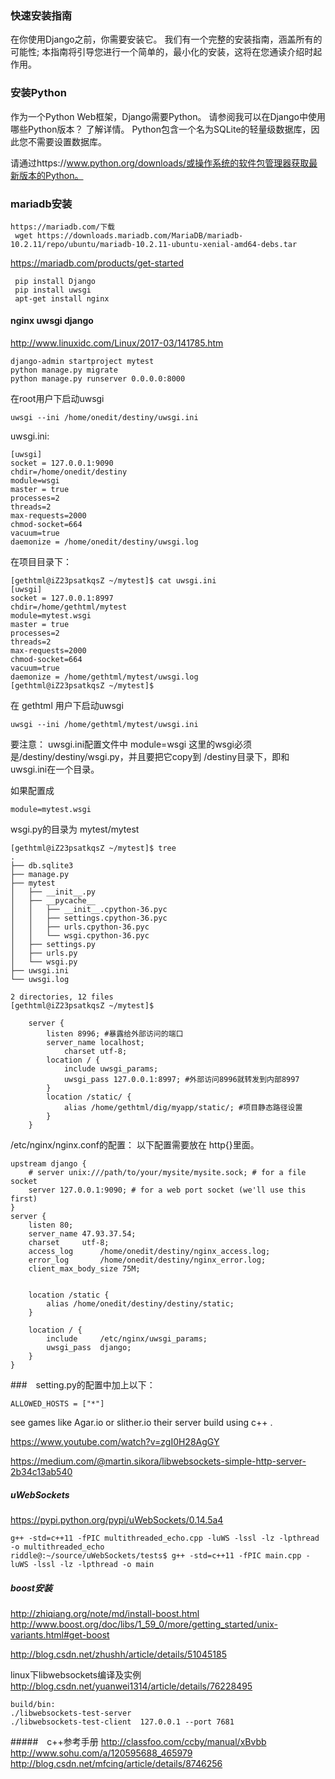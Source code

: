### 快速安装指南

在你使用Django之前，你需要安装它。 我们有一个完整的安装指南，涵盖所有的可能性; 本指南将引导您进行一个简单的，最小化的安装，这将在您通读介绍时起作用。

### 安装Python

作为一个Python Web框架，Django需要Python。 请参阅我可以在Django中使用哪些Python版本？ 了解详情。 Python包含一个名为SQLite的轻量级数据库，因此您不需要设置数据库。

请通过https://www.python.org/downloads/或操作系统的软件包管理器获取最新版本的Python。


### mariadb安装
```
https://mariadb.com/下载
 wget https://downloads.mariadb.com/MariaDB/mariadb-10.2.11/repo/ubuntu/mariadb-10.2.11-ubuntu-xenial-amd64-debs.tar
```
https://mariadb.com/products/get-started

```
 pip install Django
 pip install uwsgi
 apt-get install nginx

```
#### nginx uwsgi django
http://www.linuxidc.com/Linux/2017-03/141785.htm

```
django-admin startproject mytest
python manage.py migrate
python manage.py runserver 0.0.0.0:8000
```
在root用户下启动uwsgi
```
uwsgi --ini /home/onedit/destiny/uwsgi.ini
```
uwsgi.ini:
```
[uwsgi]
socket = 127.0.0.1:9090
chdir=/home/onedit/destiny
module=wsgi
master = true
processes=2
threads=2
max-requests=2000
chmod-socket=664
vacuum=true
daemonize = /home/onedit/destiny/uwsgi.log
```
在项目目录下：
```
[gethtml@iZ23psatkqsZ ~/mytest]$ cat uwsgi.ini
[uwsgi]
socket = 127.0.0.1:8997
chdir=/home/gethtml/mytest
module=mytest.wsgi
master = true
processes=2
threads=2
max-requests=2000
chmod-socket=664
vacuum=true
daemonize = /home/gethtml/mytest/uwsgi.log
[gethtml@iZ23psatkqsZ ~/mytest]$ 
```
在 gethtml 用户下启动uwsgi
```
uwsgi --ini /home/gethtml/mytest/uwsgi.ini
```

要注意：
uwsgi.ini配置文件中
module=wsgi
这里的wsgi必须是/destiny/destiny/wsgi.py，并且要把它copy到 /destiny目录下，即和uwsgi.ini在一个目录。


如果配置成 
```
module=mytest.wsgi
```
wsgi.py的目录为 mytest/mytest
```
[gethtml@iZ23psatkqsZ ~/mytest]$ tree
.
├── db.sqlite3
├── manage.py
├── mytest
│   ├── __init__.py
│   ├── __pycache__
│   │   ├── __init__.cpython-36.pyc
│   │   ├── settings.cpython-36.pyc
│   │   ├── urls.cpython-36.pyc
│   │   └── wsgi.cpython-36.pyc
│   ├── settings.py
│   ├── urls.py
│   └── wsgi.py
├── uwsgi.ini
└── uwsgi.log

2 directories, 12 files
[gethtml@iZ23psatkqsZ ~/mytest]$ 
```

```
    server {
        listen 8996; #暴露给外部访问的端口
        server_name localhost;
            charset utf-8;
        location / {
            include uwsgi_params;
            uwsgi_pass 127.0.0.1:8997; #外部访问8996就转发到内部8997
        }
        location /static/ {
            alias /home/gethtml/dig/myapp/static/; #项目静态路径设置
        }
    }
```


/etc/nginx/nginx.conf的配置：
以下配置需要放在  http{}里面。
```
upstream django {
    # server unix:///path/to/your/mysite/mysite.sock; # for a file socket
    server 127.0.0.1:9090; # for a web port socket (we'll use this first)
}
server {
    listen 80;
    server_name 47.93.37.54;
    charset     utf-8;
    access_log      /home/onedit/destiny/nginx_access.log;
    error_log       /home/onedit/destiny/nginx_error.log;
    client_max_body_size 75M;


    location /static {
        alias /home/onedit/destiny/destiny/static;
    }

    location / {
        include     /etc/nginx/uwsgi_params;
        uwsgi_pass  django;
    }
}
```
###　setting.py的配置中加上以下：
```
ALLOWED_HOSTS = ["*"]
```




see games like Agar.io or slither.io their server build using c++ .

https://www.youtube.com/watch?v=zgI0H28AgGY

https://medium.com/@martin.sikora/libwebsockets-simple-http-server-2b34c13ab540

##### uWebSockets
https://pypi.python.org/pypi/uWebSockets/0.14.5a4

```
g++ -std=c++11 -fPIC multithreaded_echo.cpp -luWS -lssl -lz -lpthread -o multithreaded_echo
riddle@:~/source/uWebSockets/tests$ g++ -std=c++11 -fPIC main.cpp -luWS -lssl -lz -lpthread -o main
```
##### boost安装
http://zhiqiang.org/note/md/install-boost.html
http://www.boost.org/doc/libs/1_59_0/more/getting_started/unix-variants.html#get-boost

http://blog.csdn.net/zhushh/article/details/51045185

linux下libwebsockets编译及实例
http://blog.csdn.net/yuanwei1314/article/details/76228495

```
build/bin:
./libwebsockets-test-server
./libwebsockets-test-client  127.0.0.1 --port 7681
```
#####　c++参考手册
http://classfoo.com/ccby/manual/xBvbb
http://www.sohu.com/a/120595688_465979
http://blog.csdn.net/mfcing/article/details/8746256
